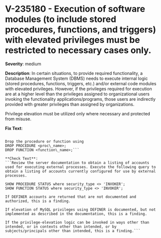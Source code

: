 # V-235180 - Execution of software modules (to include stored procedures, functions, and triggers) with elevated privileges must be restricted to necessary cases only.

**Severity**: medium

**Description**:
In certain situations, to provide required functionality, a Database Management System (DBMS) needs to execute internal logic (stored procedures, functions, triggers, etc.) and/or external code modules with elevated privileges. However, if the privileges required for execution are at a higher level than the privileges assigned to organizational users invoking the functionality applications/programs, those users are indirectly provided with greater privileges than assigned by organizations.

Privilege elevation must be utilized only where necessary and protected from misuse.

**Fix Text**:
```Remove any procedures that are not authorized\.

Drop the procedure or function using 
DROP PROCEDURE <proc\_name>;
DROP FUNCTION <function\_name>;```

**Check Text**:
```Review the server documentation to obtain a listing of accounts used for executing external processes. Execute the following query to obtain a listing of accounts currently configured for use by external processes. 

SHOW PROCEDURE STATUS where security_type <> 'INVOKER';
SHOW FUNCTION STATUS where security_type <> 'INVOKER';

If DEFINER accounts are returned that are not documented and authorized, this is a finding.

If elevation of MySQL privileges using DEFINER is documented, but not implemented as described in the documentation, this is a finding.

If the privilege-elevation logic can be invoked in ways other than intended, or in contexts other than intended, or by subjects/principals other than intended, this is a finding.```
